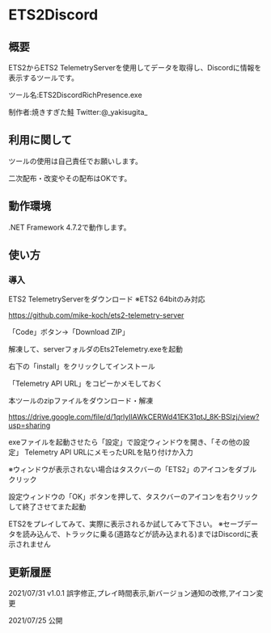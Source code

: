 # ETS2Discord
## 概要
ETS2からETS2 TelemetryServerを使用してデータを取得し、Discordに情報を表示するツールです。

ツール名:ETS2DiscordRichPresence.exe

制作者:焼きすぎた鮭 Twitter:@\_yakisugita_

## 利用に関して
ツールの使用は自己責任でお願いします。

二次配布・改変やその配布はOKです。

## 動作環境
.NET Framework 4.7.2で動作します。

## 使い方
### 導入
ETS2 TelemetryServerをダウンロード ※ETS2 64bitのみ対応

https://github.com/mike-koch/ets2-telemetry-server

「Code」ボタン->「Download ZIP」

解凍して、serverフォルダのEts2Telemetry.exeを起動

右下の「install」をクリックしてインストール

「Telemetry API URL」をコピーかメモしておく

本ツールのzipファイルをダウンロード・解凍

https://drive.google.com/file/d/1qrlyIlAWkCERWd41EK31ptJ_8K-BSlzj/view?usp=sharing

exeファイルを起動させたら「設定」で設定ウィンドウを開き、「その他の設定」 Telemetry API URLにメモったURLを貼り付けか入力

※ウィンドウが表示されない場合はタスクバーの「ETS2」のアイコンをダブルクリック

設定ウィンドウの「OK」ボタンを押して、タスクバーのアイコンを右クリックして終了させてまた起動


ETS2をプレイしてみて、実際に表示されるか試してみて下さい。
※セーブデータを読み込んで、トラックに乗る(道路などが読み込まれる)まではDiscordに表示されません

## 更新履歴
2021/07/31
v1.0.1 誤字修正,プレイ時間表示,新バージョン通知の改修,アイコン変更

2021/07/25
公開
